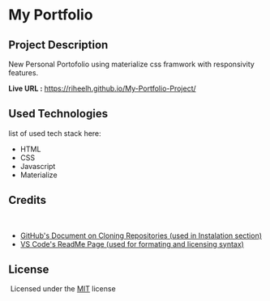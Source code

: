 # My Portfolio

## Project Description
New Personal Portofolio using materialize css framwork with responsivity features.

**Live URL :** https://riheelh.github.io/My-Portfolio-Project/

## Used Technologies
list of used tech stack here:
- HTML
- CSS
- Javascript
- Materialize

## Credits
​
- [GitHub's Document on Cloning Repositories (used in Instalation section)](https://docs.github.com/en/github/creating-cloning-and-archiving-repositories/cloning-a-repository) 
- [VS Code's ReadMe Page (used for formating and licensing syntax)](https://github.com/microsoft/vscode/blob/master/README.md)
​
## License 
​​
Licensed under the [MIT](Assets/license.txt) license
